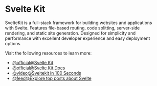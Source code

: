# Svelte Kit

SvelteKit is a full-stack framework for building websites and applications with Svelte. Features file-based routing, code splitting, server-side rendering, and static site generation. Designed for simplicity and performance with excellent developer experience and easy deployment options.

Visit the following resources to learn more:

- [@official@Svelte Kit](https://kit.svelte.dev/)
- [@official@Svelte Kit Docs](https://kit.svelte.dev/docs/introduction)
- [@video@Sveltekit in 100 Seconds](https://www.youtube.com/watch?v=H1eEFfAkIik)
- [@feed@Explore top posts about Svelte](https://app.daily.dev/tags/svelte?ref=roadmapsh)
